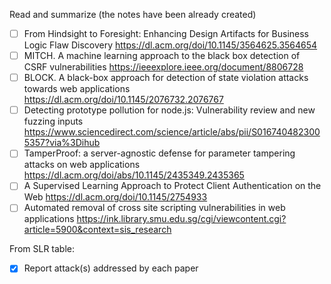 Read and summarize (the notes have been already created)
- [ ] From Hindsight to Foresight: Enhancing Design Artifacts for Business Logic Flaw Discovery https://dl.acm.org/doi/10.1145/3564625.3564654
- [ ] MITCH. A machine learning approach to the black box detection of CSRF vulnerabilities https://ieeexplore.ieee.org/document/8806728
- [ ] BLOCK. A black-box approach for detection of state violation attacks towards web applications https://dl.acm.org/doi/10.1145/2076732.2076767
- [ ] Detecting prototype pollution for node.js: Vulnerability review and new fuzzing inputs https://www.sciencedirect.com/science/article/abs/pii/S0167404823005357?via%3Dihub
- [ ] TamperProof: a server-agnostic defense for parameter tampering attacks on web applications https://dl.acm.org/doi/abs/10.1145/2435349.2435365
- [ ] A Supervised Learning Approach to Protect Client Authentication on the Web https://dl.acm.org/doi/10.1145/2754933
- [ ] Automated removal of cross site scripting vulnerabilities in web applications https://ink.library.smu.edu.sg/cgi/viewcontent.cgi?article=5900&context=sis_research

From SLR table:
- [x] Report attack(s) addressed by each paper